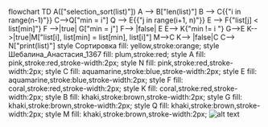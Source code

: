 flowchart TD
A(["selection_sort(list)"])
    A --> B["len(list)"]
    B --> C{{"i in range(n-1)"}}
    C-->Q["min = i"]
    Q -->  E{{"j in range(i+1, n)"}}
    E --> F{"list[j] < list[min]"}
    F -->|true| G["min = j"]
    F--> |false| E
    E--> K{"min != i "}
    G-->E
    K-->|true|M["list[i], list[min] = list[min], list[i]"]
    M-->C
    K--> |false|C
    C--> N["print(list)"]
style Сортировка fill: yellow,stroke:orange;
style Шебалина_Анастасия_1367 fill: plum,stroke:red;
style A fill: pink,stroke:red,stroke-width:2px;
style N fill: pink,stroke:red,stroke-width:2px;
style C fill: aquamarine,stroke:blue,stroke-width:2px;
style E fill: aquamarine,stroke:blue,stroke-width:2px;
style F fill: coral,stroke:red,stroke-width:2px;
style K fill: coral,stroke:red,stroke-width:2px;
style B fill: khaki,stroke:brown,stroke-width:2px;
style G fill: khaki,stroke:brown,stroke-width:2px;
style Q fill: khaki,stroke:brown,stroke-width:2px;
style M fill: khaki,stroke:brown,stroke-width:2px;
![alt text](https://github.dev/shebalinaan/shebalinaan/blob/main/Shebalina_mermaid-diagram-2024-10-29-161210.svg)
